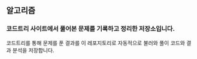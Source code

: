 ## 알고리즘

### 코드트리 사이트에서 풀어본 문제를 기록하고 정리한 저장소입니다.

코드트리를 통해 문제를 푼 결과를 이 레포지토리로 자동적으로 불러와 풀이 코드와 결과 분석을 저장합니다.
